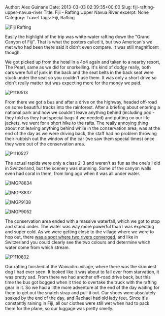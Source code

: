 Author: Alex Guinane
Date: 2013-03-03 02:39:35+00:00
Slug: fiji-rafting-upper-navua-river
Title: Fiji - Rafting Upper Navua River
excerpt: None
Category: Travel
Tags: Fiji, Rafting

![Fiji Rafting](/images/2013/2013-03-03-fiji-rafting-upper-navua-river/imgp8896.jpg)

Easily the highlight of the trip was white-water rafting down the "Grand Canyon of Fiji". That is what the posters called it, but two American's we met who had been there said it didn't even compare. It was still magnificent though.

We got picked up from the hotel in a 4x4 again and taken to a nearby resort, The Pearl, same as we did for snorkelling. It's kind of dodgy really, both cars were full of junk in the back and the seat belts in the back seat were stuck under the seat so you couldn't use them. It was only a short drive so didn't really matter but was expecting more for the money we paid.

 ![P1110513](/images/2013/2013-03-03-fiji-rafting-upper-navua-river/p1110513.jpg)

From there we got a bus and after a drive on the highway, headed off-road on some beautiful tracks into the rainforest. After a briefing about entering a national park and how we couldn't leave anything behind (including poo - they told us they had special bags if we needed) and putting on our life jackets, we went for a short hike to the rafts. The really annoying thing about not leaving anything behind while in the conservation area, was at the end of the day as we were driving back, the staff had no problem throwing their rubbish out the window of the car (we saw them special times) once they were out of the conservation area.

![P1110527](/images/2013/2013-03-03-fiji-rafting-upper-navua-river/p1110527.jpg)

The actual rapids were only a class 2-3 and weren't as fun as the one's I did in Switzerland, but the scenery was stunning. Some of the canyon walls even had coral in them, from long ago when it was all under water.

![IMGP8834](/images/2013/2013-03-03-fiji-rafting-upper-navua-river/imgp8834.jpg)

![IMGP8837](/images/2013/2013-03-03-fiji-rafting-upper-navua-river/imgp8837.jpg)

![IMGP9138](/images/2013/2013-03-03-fiji-rafting-upper-navua-river/imgp9138.jpg)

![IMGP9052](/images/2013/2013-03-03-fiji-rafting-upper-navua-river/imgp9052.jpg)

The conservation area ended with a massive waterfall, which we got to stop and stand under. The water was way more powerful than I was expecting and super cold. As we were getting close to the village where we were to hop out, there [was a spot where two rivers converged](http://goo.gl/maps/BVmRD), and like in Switzerland you could clearly see the two colours and determine which water come from which stream.

![P1110602](/images/2013/2013-03-03-fiji-rafting-upper-navua-river/p1110602.jpg)

Our rafting finished at the Wainadiro village, where there was the skinniest dog I had ever seen. It looked like it was about to fall over from starvation, it was pretty sad. From there we had another off-road drive back, but this time the bus got bogged when it tried to overtake the truck with the rafting gear in it. So we had a little more adventure at the end of the day waiting for them to get out the snatch strap and pull it out. Our shoes were absolutely soaked by the end of the day, and Rachael had old lady feet. Since it's constantly raining in Fiji, all our clothes were still wet when had to pack them for the plane, so our luggage was pretty smelly.
